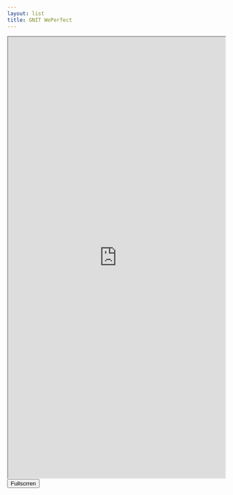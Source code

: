 ```yaml
---
layout: list
title: GNIT WePerfect
---
```


<div id="container">
  <iframe width="100%" height="1024" src="https://meet.jit.si" allow="microphone; camera" allowfullscreen="allowfullscreen"/></iframe>
  <div>
    <button class="button">Fullscrren</button>
  </div>
 </div>
  



